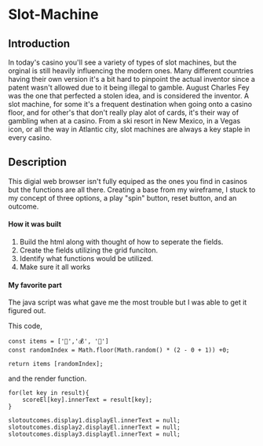 # Slot-Machine

## Introduction

In today's casino you'll see a variety of types of slot machines, but the orginal is still heavily influencing the modern ones. Many different countries having their own version it's a bit hard to pinpoint the actual inventor since a patent wasn't allowed due to it being illegal to gamble. August Charles Fey was the one that perfected a stolen idea, and is considered the inventor. A slot machine, for some it's a frequent destination when going onto a casino floor, and for other's that don't really play alot of cards, it's their way of gambling when at a casino. From a ski resort in New Mexico, in a Vegas icon, or all the way in Atlantic city, slot machines are always a key staple in every casino. 

## Description 

This digial web browser isn't fully equiped as the ones you find in casinos but the functions are all there. 
Creating a base from my wireframe, I stuck to my concept of three options, a play "spin" button, reset button, and an outcome. 

#### How it was built

1. Build the html along with thought of how to seperate the fields.
2. Create the fields utilizing the grid funciton. 
3. Identify what functions would be utilized. 
4. Make sure it all works 

#### My favorite part

The java script was what gave me the most trouble but I was able to get it figured out. 

This code, 



    const items = ['🍒','💰', '🍇']
    const randomIndex = Math.floor(Math.random() * (2 - 0 + 1)) +0;

    return items [randomIndex];


and the render function. 





    for(let key in result){
        scoreEl[key].innerText = result[key];
    }

    slotoutcomes.display1.displayEl.innerText = null;
    slotoutcomes.display2.displayEl.innerText = null;
    slotoutcomes.display3.displayEl.innerText = null;



